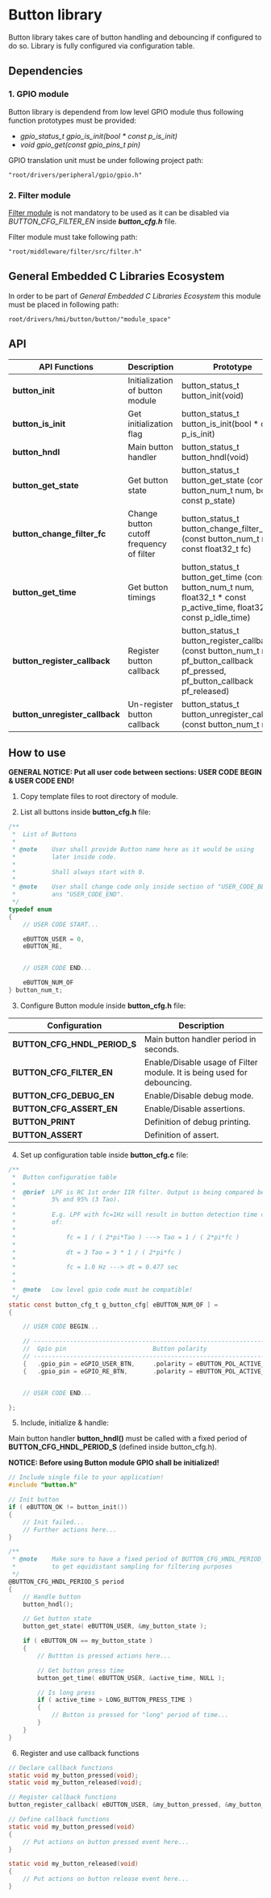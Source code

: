# **Button library**
Button library takes care of button handling and debouncing if configured to do so. Library is fully configured via configuration table.

## **Dependencies**

### **1. GPIO module**
Button library is dependend from low level GPIO module thus following function prototypes must be provided:
  - *gpio_status_t gpio_is_init(bool * const p_is_init)*
  - *void gpio_get(const gpio_pins_t pin)*

GPIO translation unit must be under following project path:
```
"root/drivers/peripheral/gpio/gpio.h"
```

### **2. Filter module**
[Filter module](https://github.com/GeneralEmbeddedCLibraries/filter) is not mandatory to be used as it can be disabled via *BUTTON_CFG_FILTER_EN* inside ***button_cfg.h*** file.

Filter module must take following path:
```
"root/middleware/filter/src/filter.h"
```

## **General Embedded C Libraries Ecosystem**
In order to be part of *General Embedded C Libraries Ecosystem* this module must be placed in following path: 
```
root/drivers/hmi/button/button/"module_space"
```

 ## **API**
| API Functions | Description | Prototype |
| --- | ----------- | ----- |
| **button_init** | Initialization of button module | button_status_t button_init(void) |****
| **button_is_init** | Get initialization flag | button_status_t 	button_is_init(bool * const p_is_init) |
| **button_hndl** | Main button handler | button_status_t button_hndl(void) |
| **button_get_state** | Get button state | button_status_t button_get_state            (const button_num_t num, bool * const p_state) |
| **button_change_filter_fc** | Change button cutoff frequency of filter | button_status_t button_change_filter_fc		(const button_num_t num, const float32_t fc) |
| **button_get_time** | Get button timings | button_status_t button_get_time				(const button_num_t num, float32_t * const p_active_time, float32_t * const p_idle_time)|
| **button_register_callback** | Register button callback | button_status_t button_register_callback	(const button_num_t num, pf_button_callback pf_pressed, pf_button_callback pf_released) |
| **button_unregister_callback** | Un-register button callback | button_status_t button_unregister_callback	(const button_num_t num) |


## **How to use**

**GENERAL NOTICE: Put all user code between sections: USER CODE BEGIN & USER CODE END!**

1. Copy template files to root directory of module.

2. List all buttons inside **button_cfg.h** file:
```C
/**
 * 	List of Buttons
 *
 * @note 	User shall provide Button name here as it would be using
 * 			later inside code.
 *
 * 			Shall always start with 0.
 *
 * @note 	User shall change code only inside section of "USER_CODE_BEGIN"
 * 			ans "USER_CODE_END".
 */
typedef enum
{
	// USER CODE START...

	eBUTTON_USER = 0,
	eBUTTON_RE,


	// USER CODE END...

	eBUTTON_NUM_OF
} button_num_t;
```

3. Configure Button module inside **button_cfg.h** file:

| Configuration | Description |
| --- | --- |
| **BUTTON_CFG_HNDL_PERIOD_S** 	| Main button handler period in seconds. |
| **BUTTON_CFG_FILTER_EN** 		| Enable/Disable usage of Filter module. It is being used for debouncing. |
| **BUTTON_CFG_DEBUG_EN** 		| Enable/Disable debug mode. |
| **BUTTON_CFG_ASSERT_EN** 		| Enable/Disable assertions. |
| **BUTTON_PRINT** 			    | Definition of debug printing. |
| **BUTTON_ASSERT** 			| Definition of assert. |


4. Set up configuration table inside **button_cfg.c** file:
```C
/**
 * 	Button configuration table
 *
 * 	@brief	LPF is RC 1st order IIR filter. Output is being compared between
 * 			5% and 95% (3 Tao).
 *
 * 			E.g. LPF with fc=1Hz will result in button detection time delay
 * 			of:
 *
 * 				fc = 1 / ( 2*pi*Tao ) ---> Tao = 1 / ( 2*pi*fc )
 *
 * 				dt = 3 Tao = 3 * 1 / ( 2*pi*fc )
 *
 * 				fc = 1.0 Hz ---> dt = 0.477 sec
 *
 *
 * 	@note 	Low level gpio code must be compatible!
 */
static const button_cfg_t g_button_cfg[ eBUTTON_NUM_OF ] =
{

	// USER CODE BEGIN...

	// -------------------------------------------------------------------------------------------------------------------------
	//	Gpio pin						Button polarity							LPF enable			Default LPF fc
	// -------------------------------------------------------------------------------------------------------------------------
	{ 	.gpio_pin = eGPIO_USER_BTN,		.polarity = eBUTTON_POL_ACTIVE_LOW,		.lpf_en = false, 	.lpf_fc = 1.0f 				},
	{ 	.gpio_pin = eGPIO_RE_BTN,		.polarity = eBUTTON_POL_ACTIVE_LOW,		.lpf_en = false, 	.lpf_fc = 1.0f 				},


	// USER CODE END...

};
```

5. Include, initialize & handle:

Main button handler **button_hndl()** must be called with a fixed period of **BUTTON_CFG_HNDL_PERIOD_S** (defined inside button_cfg.h). 

**NOTICE: Before using Button module GPIO shall be initialized!**

```C
// Include single file to your application!
#include "button.h"

// Init button
if ( eBUTTON_OK != button_init())
{
    // Init failed...
    // Further actions here...
}

/**
 * @note    Make sure to have a fixed period of BUTTON_CFG_HNDL_PERIOD_S in order
 *          to get equidistant sampling for filtering purposes
 */ 
@BUTTON_CFG_HNDL_PERIOD_S period
{
    // Handle button
    button_hndl();

    // Get button state
    button_get_state( eBUTTON_USER, &my_button_state );

    if ( eBUTTON_ON == my_button_state )
    {
        // Buttton is pressed actions here...

        // Get button press time
        button_get_time( eBUTTON_USER, &active_time, NULL );

        // Is long press
        if ( active_time > LONG_BUTTON_PRESS_TIME )
        {
            // Button is pressed for "long" period of time...
        }
    }
}
```

6. Register and use callback functions
```C
// Declare callback functions
static void my_button_pressed(void);
static void my_button_released(void);

// Register callback functions
button_register_callback( eBUTTON_USER, &my_button_pressed, &my_button_released );

// Define callback functions
static void my_button_pressed(void)
{
    // Put actions on button pressed event here...
}

static void my_button_released(void)
{
    // Put actions on button release event here...
}

```
